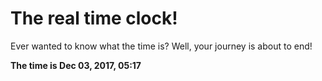 # The real time clock!

Ever wanted to know what the time is? Well, your journey is about to end!

**The time is Dec 03, 2017, 05:17**